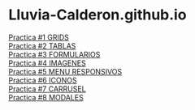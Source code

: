 # Lluvia-Calderon.github.io
<a href="https://Lluvia-Calderon.github.io/Practica1bootsrap.html">Practica #1 GRIDS</a><br> 
<a href="https://">Practica #2 TABLAS</a><br>
<a href="https://">Practica #3 FORMULARIOS</a><br>
<a href="https://">Practica #4 IMAGENES</a><br>
<a href="https://">Practica #5 MENU RESPONSIVOS </a><br>
<a href="https://Lluvia-Calderon.github.io/Practica6.html">Practica #6 ICONOS</a><br>
<a href="https://Lluvia-Calderon.github.io/carrusel bootstrap #7.html">Practica #7 CARRUSEL</a><br>
<a href="https://Lluvia-Calderon.github.io/Practica #8.-Modales en bootstrap.-Modales en bootstrap.html">Practica #8 MODALES</a><br>

  

